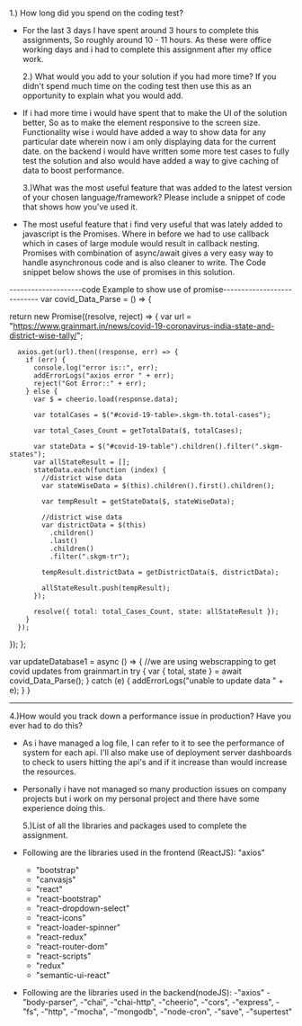 1.) How long did you spend on the coding test?

- For the last 3 days I have spent around 3 hours to complete this assignments, So roughly around 10 - 11 hours. As these were office working days and i had to complete this assignment after
  my office work.

  2.) What would you add to your solution if you had more time? If you didn't spend much time on the coding test then use this as an opportunity to explain what you would add.

- If i had more time i would have spent that to make the UI of the solution better, So as to make the element responsive to the screen size.
  Functionality wise i would have added a way to show data for any particular date wherein now i am only displaying data for the current date.
  on the backend i would have written some more test cases to fully test the solution and also would have added a way to give caching of data to boost performance.

  3.)What was the most useful feature that was added to the latest version of your chosen language/framework? Please include a snippet of code that shows how you've used it.

- The most useful feature that i find very useful that was lately added to javascript is the Promises. Where in before we had to use callback which in cases of large module would
  result in callback nesting. Promises with combination of async/await gives a very easy way to handle asynchronous code and is also cleaner to write.
  The Code snippet below shows the use of promises in this solution.

--------------------code Example to show use of promise---------------------------
var covid_Data_Parse = () => {

return new Promise((resolve, reject) => {
var url =
"https://www.grainmart.in/news/covid-19-coronavirus-india-state-and-district-wise-tally/";

      axios.get(url).then((response, err) => {
        if (err) {
          console.log("error is::", err);
          addErrorLogs("axios error " + err);
          reject("Got Error::" + err);
        } else {
          var $ = cheerio.load(response.data);

          var totalCases = $("#covid-19-table>.skgm-th.total-cases");

          var total_Cases_Count = getTotalData($, totalCases);

          var stateData = $("#covid-19-table").children().filter(".skgm-states");
          var allStateResult = [];
          stateData.each(function (index) {
            //district wise data
            var stateWiseData = $(this).children().first().children();

            var tempResult = getStateData($, stateWiseData);

            //district wise data
            var districtData = $(this)
              .children()
              .last()
              .children()
              .filter(".skgm-tr");

            tempResult.districtData = getDistrictData($, districtData);

            allStateResult.push(tempResult);
          });

          resolve({ total: total_Cases_Count, state: allStateResult });
        }
      });

});
};

var updateDatabase1 = async () => {
//we are using webscrapping to get covid updates from grainmart.in
try {
var { total, state } = await covid_Data_Parse();
} catch (e) {
addErrorLogs("unable to update data " + e);
}
}

---

4.)How would you track down a performance issue in production? Have you ever had to do this?

- As i have managed a log file, I can refer to it to see the performance of system for each api.
  I'll also make use of deployment server dashboards to check to users hitting the api's and if it increase than would increase the resources.
- Personally i have not managed so many production issues on company projects but i work on my personal project and there have some experience doing this.

  5.)List of all the libraries and packages used to complete the assignment.

- Following are the libraries used in the frontend (ReactJS):
  "axios"
  - "bootstrap"
  - "canvasjs"
  - "react"
  - "react-bootstrap"
  - "react-dropdown-select"
  - "react-icons"
  - "react-loader-spinner"
  - "react-redux"
  - "react-router-dom"
  - "react-scripts"
  - "redux"
  - "semantic-ui-react"
- Following are the libraries used in the backend(nodeJS):
  -"axios"
  -"body-parser",
  -"chai",
  -"chai-http",
  -"cheerio",
  -"cors",
  -"express",
  -"fs",
  -"http",
  -"mocha",
  -"mongodb",
  -"node-cron",
  -"save",
  -"supertest"
